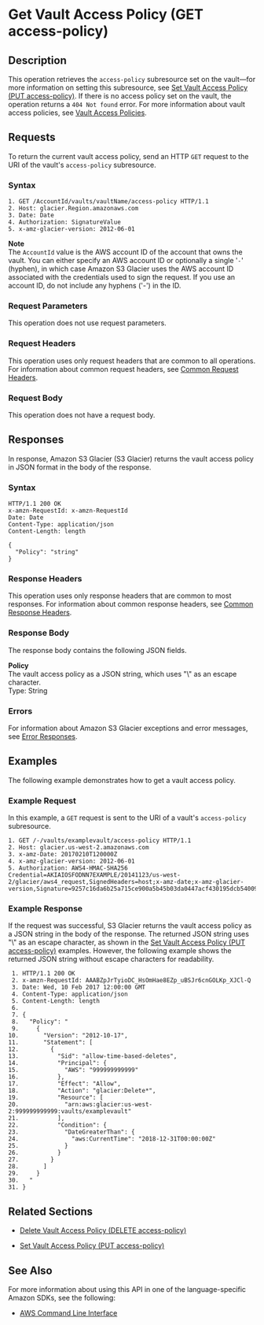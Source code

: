 # Get Vault Access Policy \(GET access\-policy\)<a name="api-GetVaultAccessPolicy"></a>

## Description<a name="api-GetVaultAccessPolicy-description"></a>

This operation retrieves the `access-policy` subresource set on the vault—for more information on setting this subresource, see [Set Vault Access Policy \(PUT access\-policy\)](api-SetVaultAccessPolicy.md)\. If there is no access policy set on the vault, the operation returns a `404 Not found` error\. For more information about vault access policies, see [Vault Access Policies](vault-access-policy.md)\.

## Requests<a name="api-GetVaultAccessPolicy-requests"></a>

To return the current vault access policy, send an HTTP `GET` request to the URI of the vault's `access-policy` subresource\.

### Syntax<a name="api-GetVaultAccessPolicy-requests-syntax"></a>

```
1. GET /AccountId/vaults/vaultName/access-policy HTTP/1.1
2. Host: glacier.Region.amazonaws.com
3. Date: Date
4. Authorization: SignatureValue
5. x-amz-glacier-version: 2012-06-01
```

 

**Note**  
The `AccountId` value is the AWS account ID of the account that owns the vault\. You can either specify an AWS account ID or optionally a single '`-`' \(hyphen\), in which case Amazon S3 Glacier uses the AWS account ID associated with the credentials used to sign the request\. If you use an account ID, do not include any hyphens \('\-'\) in the ID\.

### Request Parameters<a name="api-GetVaultAccessPolicy-requests-parameters"></a>

This operation does not use request parameters\.

### Request Headers<a name="api-GetVaultAccessPolicy-requests-headers"></a>

This operation uses only request headers that are common to all operations\. For information about common request headers, see [Common Request Headers](api-common-request-headers.md)\.

### Request Body<a name="api-GetVaultAccessPolicy-requests-elements"></a>

This operation does not have a request body\.

## Responses<a name="api-GetVaultAccessPolicy-responses"></a>

In response, Amazon S3 Glacier \(S3 Glacier\) returns the vault access policy in JSON format in the body of the response\. 

### Syntax<a name="api-GetVaultAccessPolicy-responses-syntax"></a>

```
HTTP/1.1 200 OK
x-amzn-RequestId: x-amzn-RequestId
Date: Date
Content-Type: application/json
Content-Length: length
				
{
  "Policy": "string"
}
```

### Response Headers<a name="api-GetVaultAccessPolicy-responses-headers"></a>

This operation uses only response headers that are common to most responses\. For information about common response headers, see [Common Response Headers](api-common-response-headers.md)\.

### Response Body<a name="api-GetVaultAccessPolicy-responses-elements"></a>

The response body contains the following JSON fields\.

 **Policy**   
The vault access policy as a JSON string, which uses "\\" as an escape character\.  
 Type: String

### Errors<a name="api-GetVaultAccessPolicy-responses-errors"></a>

For information about Amazon S3 Glacier exceptions and error messages, see [Error Responses](api-error-responses.md)\.

## Examples<a name="api-GetVaultAccessPolicy-examples"></a>

The following example demonstrates how to get a vault access policy\.

### Example Request<a name="api-GetVaultAccessPolicy-example-request"></a>

In this example, a `GET` request is sent to the URI of a vault's `access-policy` subresource\.

```
1. GET /-/vaults/examplevault/access-policy HTTP/1.1
2. Host: glacier.us-west-2.amazonaws.com
3. x-amz-Date: 20170210T120000Z
4. x-amz-glacier-version: 2012-06-01
5. Authorization: AWS4-HMAC-SHA256 Credential=AKIAIOSFODNN7EXAMPLE/20141123/us-west-2/glacier/aws4_request,SignedHeaders=host;x-amz-date;x-amz-glacier-version,Signature=9257c16da6b25a715ce900a5b45b03da0447acf430195dcb540091b12966f2a2
```

### Example Response<a name="api-GetVaultAccessPolicy-example-response"></a>

If the request was successful, S3 Glacier returns the vault access policy as a JSON string in the body of the response\. The returned JSON string uses "\\" as an escape character, as shown in the [Set Vault Access Policy \(PUT access\-policy\)](api-SetVaultAccessPolicy.md) examples\. However, the following example shows the returned JSON string without escape characters for readability\. 

```
 1. HTTP/1.1 200 OK
 2. x-amzn-RequestId: AAABZpJrTyioDC_HsOmHae8EZp_uBSJr6cnGOLKp_XJCl-Q
 3. Date: Wed, 10 Feb 2017 12:00:00 GMT
 4. Content-Type: application/json
 5. Content-Length: length
 6. 
 7. {
 8.   "Policy": "
 9.     {
10.       "Version": "2012-10-17",
11.       "Statement": [
12.         {
13.           "Sid": "allow-time-based-deletes",
14.           "Principal": {
15.             "AWS": "999999999999"
16.           },
17.           "Effect": "Allow",
18.           "Action": "glacier:Delete*",
19.           "Resource": [
20.             "arn:aws:glacier:us-west-2:999999999999:vaults/examplevault"
21.           ],
22.           "Condition": {
23.             "DateGreaterThan": {
24.               "aws:CurrentTime": "2018-12-31T00:00:00Z"
25.             }
26.           }
27.         }
28.       ]
29.     }        
30.   "
31. }
```

## Related Sections<a name="related-sections-GetVaultAccessPolicy"></a>

 
+ [Delete Vault Access Policy \(DELETE access\-policy\)](api-DeleteVaultAccessPolicy.md)

 
+ [Set Vault Access Policy \(PUT access\-policy\)](api-SetVaultAccessPolicy.md)

## See Also<a name="api-GetVaultAccessPolicy_SeeAlso"></a>

For more information about using this API in one of the language\-specific Amazon SDKs, see the following:
+  [AWS Command Line Interface](https://docs.aws.amazon.com/cli/latest/reference/glacier/get-vault-access-policy.html) 